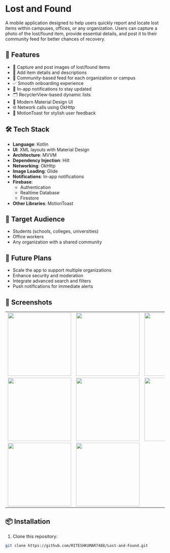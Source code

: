 # Lost and Found

A mobile application designed to help users quickly report and locate lost items within campuses, offices, or any organization. Users can capture a photo of the lost/found item, provide essential details, and post it to their community feed for better chances of recovery.

## 🚀 Features

- 📸 Capture and post images of lost/found items
- 📝 Add item details and descriptions
- 👥 Community-based feed for each organization or campus
- ✅ Smooth onboarding experience
- 🔔 In-app notifications to stay updated
- 🗂️ RecyclerView-based dynamic lists
- 🎨 Modern Material Design UI
- 🌐 Network calls using OkHttp
- 🍞 MotionToast for stylish user feedback

## 🛠️ Tech Stack

- **Language**: Kotlin
- **UI**: XML layouts with Material Design
- **Architecture**: MVVM
- **Dependency Injection**: Hilt
- **Networking**: OkHttp
- **Image Loading**: Glide
- **Notifications**: In-app notifications
- **Firebase**:
  - Authentication
  - Realtime Database
  - Firestore
- **Other Libraries**: MotionToast

## 👥 Target Audience

- Students (schools, colleges, universities)
- Office workers
- Any organization with a shared community

## 🌟 Future Plans

- Scale the app to support multiple organizations
- Enhance security and moderation
- Integrate advanced search and filters
- Push notifications for immediate alerts

## 📸 Screenshots

<table>
  <tr>
    <td><img src="https://github.com/user-attachments/assets/425e755f-d593-4682-9d01-854abedb824f" width="200"/></td>
    <td><img src="https://github.com/user-attachments/assets/14f7841a-f1fc-42a2-bfe8-41421dc0463f" width="200"/></td>
    <td><img src="https://github.com/user-attachments/assets/267ae586-e64c-43a0-8030-ad1b66f80556" width="200"/></td>
  </tr>
  <tr>
    <td><img src="https://github.com/user-attachments/assets/33e70e50-880f-456a-9698-a2fdc9615643" width="200"/></td>
    <td><img src="https://github.com/user-attachments/assets/371c1227-4625-4dd7-84df-92ab1bbd0953" width="200"/></td>
    <td><img src="https://github.com/user-attachments/assets/ddc5cea7-8689-4826-b505-cc51ce452c92" width="200"/></td>
  </tr>
  <tr>
    <td><img src="https://github.com/user-attachments/assets/ac1e61e8-064e-440c-8ba9-3fd900bcc115" width="200"/></td>
    <td><img src="https://github.com/user-attachments/assets/b2da9c29-9ae5-4ca6-9715-7dc86f9113ef" width="200"/></td>
  </tr>
</table>









## 📦 Installation

1. Clone this repository:

```bash
git clone https://github.com/RITESHKUMAR7488/Lost-and-Found.git
